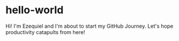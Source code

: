 # hello-world

Hi! I'm Ezequiel and I'm about to start my GitHub Journey. Let's hope productivity catapults from here!
